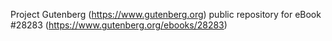 Project Gutenberg (https://www.gutenberg.org) public repository for eBook #28283 (https://www.gutenberg.org/ebooks/28283)
